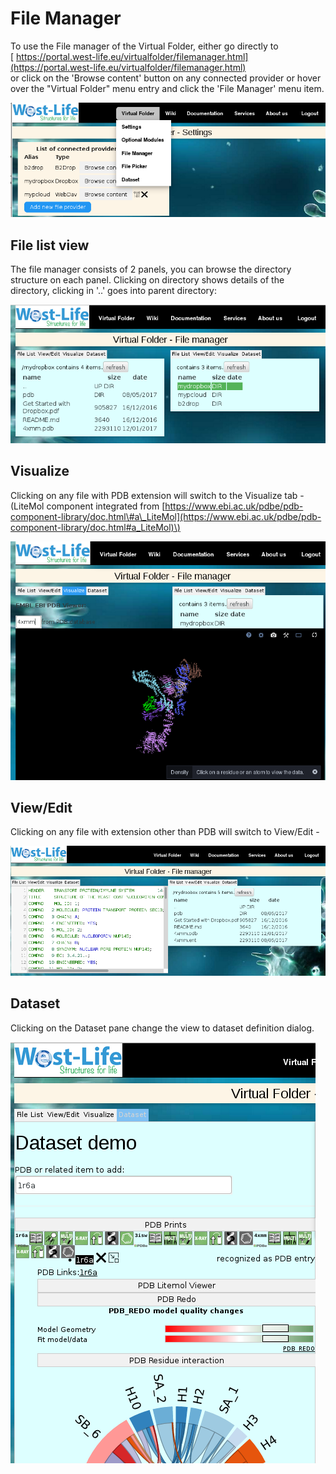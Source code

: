 # File Manager

To use the File manager of the Virtual Folder, either go directly to  
[ https://portal.west-life.eu/virtualfolder/filemanager.html](https://portal.west-life.eu/virtualfolder/filemanager.html)  
or click on the 'Browse content' button on any connected provider or hover over the "Virtual Folder" menu entry and click the 'File Manager' menu item.

![](../../.gitbook/assets/filemanager2.PNG)

## File list view

The file manager consists of 2 panels, you can browse the directory structure on each panel. Clicking on directory shows details of the directory, clicking in '..' goes into parent directory:

![](../../.gitbook/assets/filemanager3.PNG)

## Visualize

Clicking on any file with PDB extension will switch to the Visualize tab - \(LiteMol component integrated from [https://www.ebi.ac.uk/pdbe/pdb-component-library/doc.html\#a\_LiteMol](https://www.ebi.ac.uk/pdbe/pdb-component-library/doc.html#a_LiteMol)\)

![](../../.gitbook/assets/filemanager4.PNG)

## View/Edit

Clicking on any file with extension other than PDB will switch to View/Edit - 

![](../../.gitbook/assets/filemanager5.PNG)

## Dataset

Clicking on the Dataset pane change the view to dataset definition dialog.

![](../../.gitbook/assets/filemanager6.PNG)

